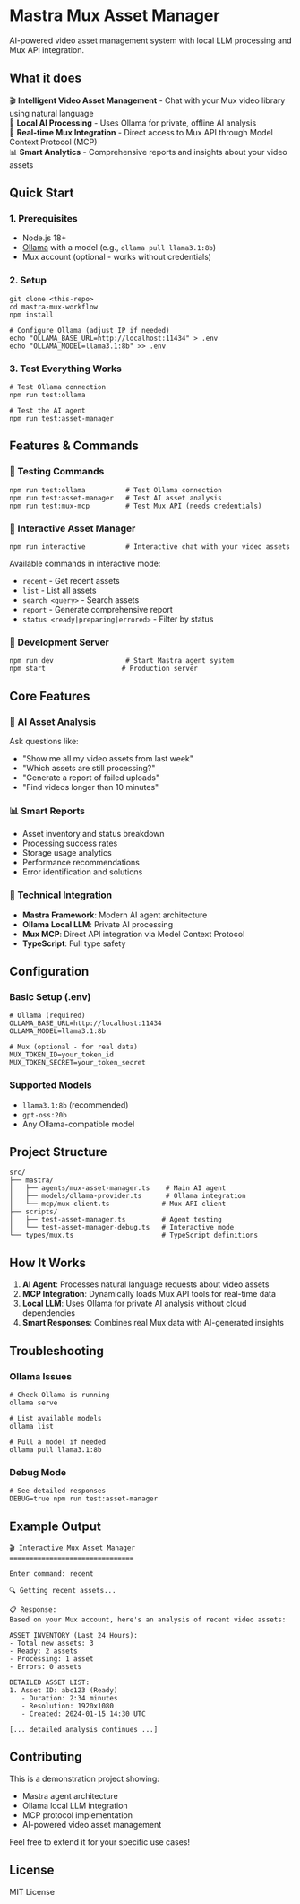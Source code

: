# Mastra Mux Asset Manager

AI-powered video asset management system with local LLM processing and Mux API integration.

## What it does

🎬 **Intelligent Video Asset Management** - Chat with your Mux video library using natural language  
🤖 **Local AI Processing** - Uses Ollama for private, offline AI analysis  
🔧 **Real-time Mux Integration** - Direct access to Mux API through Model Context Protocol (MCP)  
📊 **Smart Analytics** - Comprehensive reports and insights about your video assets

## Quick Start

### 1. Prerequisites
- Node.js 18+
- [Ollama](https://ollama.ai) with a model (e.g., `ollama pull llama3.1:8b`)
- Mux account (optional - works without credentials)

### 2. Setup
```shell script
git clone <this-repo>
cd mastra-mux-workflow
npm install

# Configure Ollama (adjust IP if needed)
echo "OLLAMA_BASE_URL=http://localhost:11434" > .env
echo "OLLAMA_MODEL=llama3.1:8b" >> .env
```


### 3. Test Everything Works
```shell script
# Test Ollama connection
npm run test:ollama

# Test the AI agent
npm run test:asset-manager
```


## Features & Commands

### 🧪 Testing Commands
```shell script
npm run test:ollama          # Test Ollama connection
npm run test:asset-manager   # Test AI asset analysis
npm run test:mux-mcp         # Test Mux API (needs credentials)
```


### 🎯 Interactive Asset Manager
```shell script
npm run interactive          # Interactive chat with your video assets
```


Available commands in interactive mode:
- `recent` - Get recent assets
- `list` - List all assets
- `search <query>` - Search assets
- `report` - Generate comprehensive report
- `status <ready|preparing|errored>` - Filter by status

### 🚀 Development Server
```shell script
npm run dev                  # Start Mastra agent system
npm start                   # Production server
```


## Core Features

### 🤖 AI Asset Analysis
Ask questions like:
- "Show me all my video assets from last week"
- "Which assets are still processing?"
- "Generate a report of failed uploads"
- "Find videos longer than 10 minutes"

### 📊 Smart Reports
- Asset inventory and status breakdown
- Processing success rates
- Storage usage analytics
- Performance recommendations
- Error identification and solutions

### 🔧 Technical Integration
- **Mastra Framework**: Modern AI agent architecture
- **Ollama Local LLM**: Private AI processing
- **Mux MCP**: Direct API integration via Model Context Protocol
- **TypeScript**: Full type safety

## Configuration

### Basic Setup (.env)
```
# Ollama (required)
OLLAMA_BASE_URL=http://localhost:11434
OLLAMA_MODEL=llama3.1:8b

# Mux (optional - for real data)
MUX_TOKEN_ID=your_token_id
MUX_TOKEN_SECRET=your_token_secret
```


### Supported Models
- `llama3.1:8b` (recommended)
- `gpt-oss:20b`
- Any Ollama-compatible model

## Project Structure
```
src/
├── mastra/
│   ├── agents/mux-asset-manager.ts    # Main AI agent
│   ├── models/ollama-provider.ts      # Ollama integration
│   └── mcp/mux-client.ts             # Mux API client
├── scripts/
│   ├── test-asset-manager.ts         # Agent testing
│   └── test-asset-manager-debug.ts   # Interactive mode
└── types/mux.ts                      # TypeScript definitions
```


## How It Works

1. **AI Agent**: Processes natural language requests about video assets
2. **MCP Integration**: Dynamically loads Mux API tools for real-time data
3. **Local LLM**: Uses Ollama for private AI analysis without cloud dependencies
4. **Smart Responses**: Combines real Mux data with AI-generated insights

## Troubleshooting

### Ollama Issues
```shell script
# Check Ollama is running
ollama serve

# List available models
ollama list

# Pull a model if needed
ollama pull llama3.1:8b
```


### Debug Mode
```shell script
# See detailed responses
DEBUG=true npm run test:asset-manager
```


## Example Output

```
🎬 Interactive Mux Asset Manager
===============================

Enter command: recent

🔍 Getting recent assets...

📋 Response:
Based on your Mux account, here's an analysis of recent video assets:

ASSET INVENTORY (Last 24 Hours):
- Total new assets: 3
- Ready: 2 assets
- Processing: 1 asset
- Errors: 0 assets

DETAILED ASSET LIST:
1. Asset ID: abc123 (Ready)
   - Duration: 2:34 minutes
   - Resolution: 1920x1080
   - Created: 2024-01-15 14:30 UTC

[... detailed analysis continues ...]
```


## Contributing

This is a demonstration project showing:
- Mastra agent architecture
- Ollama local LLM integration
- MCP protocol implementation
- AI-powered video asset management

Feel free to extend it for your specific use cases!

## License

MIT License